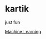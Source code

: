 # kartik
just fun

[Machine Learning](https://github.com/kartikshastrakar/kartik/edit/main/README.md)
